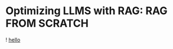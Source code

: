 # Optimizing LLMS with RAG: RAG FROM SCRATCH


! [hello](https://github.com/babarkhilj1/RAG_from_Scratch/blob/2aae4e19c6bef9973ea3bd8246657e991594613d/RAG.jpg)

